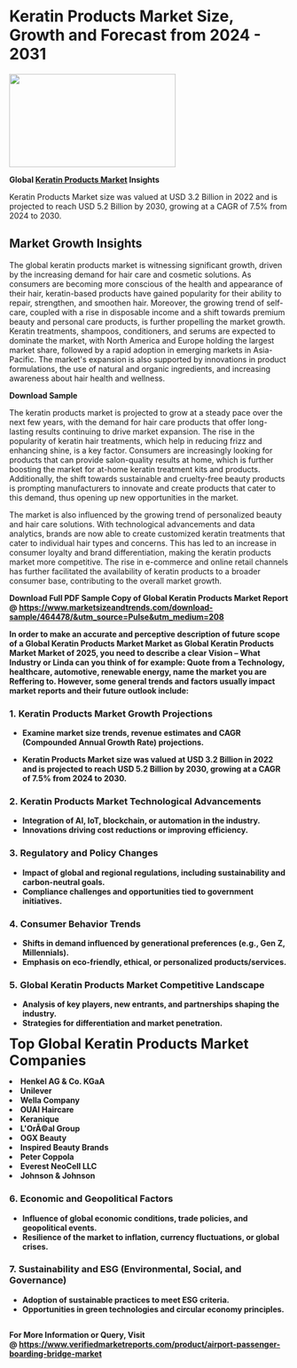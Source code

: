 <H1>Keratin Products Market Size, Growth and Forecast from 2024 - 2031</H1><img class="aligncenter size-medium wp-image-584254" src="https://thirdeyenews.in/wp-content/uploads/2024/09/Global-Market-Research-300x168.jpeg" alt="" width="300" height="168" /><p><strong>Global&nbsp;<a href="https://www.marketsizeandtrends.com/download-sample/464478/&amp;utm_source=Pulse&amp;utm_medium=208">Keratin Products Market</a> Insights</strong></p><p>Keratin Products Market size was valued at USD 3.2 Billion in 2022 and is projected to reach USD 5.2 Billion by 2030, growing at a CAGR of 7.5% from 2024 to 2030.</p><p><h2>Market Growth Insights</h2> <p>The global keratin products market is witnessing significant growth, driven by the increasing demand for hair care and cosmetic solutions. As consumers are becoming more conscious of the health and appearance of their hair, keratin-based products have gained popularity for their ability to repair, strengthen, and smoothen hair. Moreover, the growing trend of self-care, coupled with a rise in disposable income and a shift towards premium beauty and personal care products, is further propelling the market growth. Keratin treatments, shampoos, conditioners, and serums are expected to dominate the market, with North America and Europe holding the largest market share, followed by a rapid adoption in emerging markets in Asia-Pacific. The market's expansion is also supported by innovations in product formulations, the use of natural and organic ingredients, and increasing awareness about hair health and wellness.</p> <p><strong>Download Sample</strong></p> <p>The keratin products market is projected to grow at a steady pace over the next few years, with the demand for hair care products that offer long-lasting results continuing to drive market expansion. The rise in the popularity of keratin hair treatments, which help in reducing frizz and enhancing shine, is a key factor. Consumers are increasingly looking for products that can provide salon-quality results at home, which is further boosting the market for at-home keratin treatment kits and products. Additionally, the shift towards sustainable and cruelty-free beauty products is prompting manufacturers to innovate and create products that cater to this demand, thus opening up new opportunities in the market.</p> <p>The market is also influenced by the growing trend of personalized beauty and hair care solutions. With technological advancements and data analytics, brands are now able to create customized keratin treatments that cater to individual hair types and concerns. This has led to an increase in consumer loyalty and brand differentiation, making the keratin products market more competitive. The rise in e-commerce and online retail channels has further facilitated the availability of keratin products to a broader consumer base, contributing to the overall market growth.</p> <p><strong></p><p><span class=""><strong>Download Full PDF Sample Copy of Global Keratin Products Market Report</strong> @ <a href="https://www.marketsizeandtrends.com/download-sample/464478/&amp;utm_source=Pulse&amp;utm_medium=208" target="_blank">https://www.marketsizeandtrends.com/download-sample/464478/&amp;utm_source=Pulse&amp;utm_medium=208</a></span></p><p>In order to make an accurate and perceptive description of future scope of a Global&nbsp;Keratin Products Market Market as Global&nbsp;Keratin Products Market Market of 2025, you need to describe a clear Vision &ndash; What Industry or Linda can you think of for example: Quote from a Technology, healthcare, automotive, renewable energy, name the market you are Reffering to. However, some general trends and factors usually impact market reports and their future outlook include:</p><h3>1.&nbsp;<strong>Keratin Products Market Growth Projections</strong></h3><ul><li>Examine market size trends, revenue estimates and CAGR (Compounded Annual Growth Rate) projections.</li><li><p>Keratin Products Market size was valued at USD 3.2 Billion in 2022 and is projected to reach USD 5.2 Billion by 2030, growing at a CAGR of 7.5% from 2024 to 2030.</p></li></ul><h3>2.&nbsp;<strong>Keratin Products Market Technological Advancements</strong></h3><ul><li>Integration of AI, IoT, blockchain, or automation in the industry.</li><li>Innovations driving cost reductions or improving efficiency.</li></ul><h3>3.&nbsp;<strong>Regulatory and Policy Changes</strong></h3><ul><li>Impact of global and regional regulations, including sustainability and carbon-neutral goals.</li><li>Compliance challenges and opportunities tied to government initiatives.</li></ul><h3>4.&nbsp;<strong>Consumer Behavior Trends</strong></h3><ul><li>Shifts in demand influenced by generational preferences (e.g., Gen Z, Millennials).</li><li>Emphasis on eco-friendly, ethical, or personalized products/services.</li></ul><h3>5.&nbsp;<strong>Global Keratin Products Market Competitive Landscape</strong></h3><ul><li>Analysis of key players, new entrants, and partnerships shaping the industry.</li><li>Strategies for differentiation and market penetration.</li></ul><p data-pm-slice="1 1 []"><span style="color: inherit; font-family: inherit; font-size: 25px;">Top Global Keratin Products Market Companies</span></p><div class="" data-test-id=""><p><li>Henkel AG & Co. KGaA</li><li> Unilever</li><li> Wella Company</li><li> OUAI Haircare</li><li> Keranique</li><li> L'OrÃ©al Group</li><li> OGX Beauty</li><li> Inspired Beauty Brands</li><li> Peter Coppola</li><li> Everest NeoCell LLC</li><li> Johnson & Johnson</li></p></div><h3>6.&nbsp;<strong>Economic and Geopolitical Factors</strong></h3><ul><li>Influence of global economic conditions, trade policies, and geopolitical events.</li><li>Resilience of the market to inflation, currency fluctuations, or global crises.</li></ul><h3>7.&nbsp;<strong>Sustainability and ESG (Environmental, Social, and Governance)</strong></h3><ul><li>Adoption of sustainable practices to meet ESG criteria.</li><li>Opportunities in green technologies and circular economy principles.</li></ul><h2><strong style="font-size: 14px;">For More Information or Query, Visit @&nbsp;</strong><a style="background-color: #ffffff; font-size: 14px;" href="https://www.marketsizeandtrends.com/report/keratin-products-market/" target="_blank">https://www.verifiedmarketreports.com/product/airport-passenger-boarding-bridge-market</a></h2>
